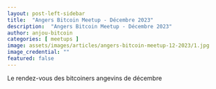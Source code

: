 ```yaml
---
layout: post-left-sidebar
title:  "Angers Bitcoin Meetup - Décembre 2023"
description:  "Angers Bitcoin Meetup - Décembre 2023"
author: anjou-bitcoin
categories: [ meetups ]
image: assets/images/articles/angers-bitcoin-meetup-12-2023/1.jpg
image_credential: ""
featured: false
---
```


Le rendez-vous des bitcoiners angevins de décembre

